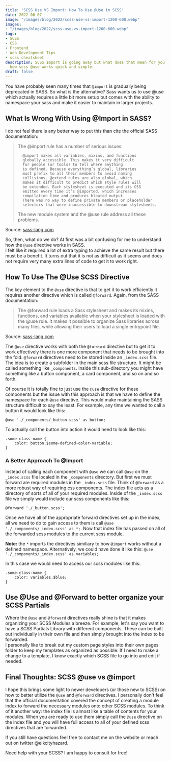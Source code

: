 ```yaml
---
title: 'SCSS Use VS Import: How To Use @Use in SCSS'
date: 2022-06-07 
image: "/images/blog/2022/scss-use-vs-import-1200-600.webp"
images:
- "/images/blog/2022/scss-use-vs-import-1200-600.webp"
tags:
- SCSS
- CSS
- Frontend
- Web Development Tips
- scss cheatsheet
description: SCSS Import is going away but what does that mean for you?  Let me explain
  how scss @use works quick and simple.
draft: false
---
```


You have probably seen many times that `@import` is gradually being deprecated in SASS.  So what is the alternative?  Sass wants us to use @use which actually requires a little bit more setup but comes with the ability to namespace your sass and make it easier to maintain in larger projects. 

## What Is Wrong With Using @Import in SASS?

I do not feel there is any better way to put this than cite the official SASS documentation:  

>   The @import rule has a number of serious issues:
>   
>       @import makes all variables, mixins, and functions 
>       globally accessible. This makes it very difficult 
>       for people (or tools) to tell where anything 
>       is defined. Because everything’s global, libraries 
>       must prefix to all their members to avoid naming 
>       collisions. @extend rules are also global, which 
>       makes it difficult to predict which style rules will 
>       be extended. Each stylesheet is executed and its CSS 
>       emitted every time it’s @imported, which increases 
>       compilation time and produces bloated output. 
>       There was no way to define private members or placeholder 
>       selectors that were inaccessible to downstream stylesheets.
> 
>   The new module system and the @use rule address all these problems.

Source: [sass-lang.com](https://sass-lang.com/documentation/at-rules/import "What is wrong with @import")


So, then, what do we do?  At first was a bit confusing for me to understand how the `@use` directive works in SASS.  
I felt like it required a lot of extra typing to achieve the same result but there must be a benefit.  It turns out
that it is not as difficult as it seems and does not require very many extra lines of code to get it to work right.

## How To Use The @Use SCSS Directive

The key element to the `@use` directive is that to get it to work efficiently it requires another directive which is called `@forward`.
Again, from the SASS documentation:

>   The @forward rule loads a Sass stylesheet and makes its mixins, 
>   functions, and variables available when your stylesheet is loaded with the @use rule. 
>   It makes it possible to organize Sass libraries across many files, while allowing 
>   their users to load a single entrypoint file.

Source: [sass-lang.com](https://sass-lang.com/documentation/at-rules/forward "@forward rule")

The `@use` directive works with both the `@forward` directive but to get it to work effectively there is
one more component that needs to be brought into the fold.  `@forward` directives need to be stored inside
an `_index.scss` file.  The idea is to create a subfolder in the main scss file structure.  It might be
called something like `_components`.  Inside this sub-directory you might have something like a button
component, a card component, and so on and so forth.

Of course it is totally fine to just use the `@use` directive for these components but the issue with this
approach is that we have to define the namespace for each `@use` directive.  This would make maintaining the
SASS structure difficult to say the least.  For example, any time we wanted to call a button it would look
like this:

`@use './_components/_button.scss' as button;`

To actually call the button into action it would need to look like this:

```
.some-class-name {
    color: button.$some-defined-color-variable;
}
```

### A Better Approach To @Import

Instead of calling each component with `@use` we can call `@use` on the `_index.scss` file localed in the `_components`
directory.  But first we must forward are required modules in the `_index.scss` file.   Think of `@forward` as
a more robust way of requiring css components.  The index file acts as a directory of sorts of all of your
required modules.  Inside of the `_index.scss` file we simply would include our scss components like this:

`@forward './_button.scss';`


Once we have all of the appropriate forward directives set up in the index, all we need to do to gain access to them
is call `@use './_components/_index.scss' as *;`.  Now that index file has passed on all of the forwarded scss
modules to the current scss module.  

__Note:__ the `*` imports the directives similiary to how `@import` works without a defined namespace.  Alternatively,
we could have done it like this: `@use './_components/_index.scss' as variables;`

In this case we would need to access our scss modules like this:

```
.some-class-name {
    color: variables.$blue;
}
```

##  Use @Use and @Forward to better organize your SCSS Partials

Where the `@use` and `@forward` directives really shine is that it makes organizing your SCSS Modules a breeze.
For example, let's say you want to have a SCSS Partials Library with different components.  These can be built out
individually in their own file and then simply brought into the index to be forwarded.  
I personally like to break out my custom page styles into their own pages folder to keep my templates as organized as possible. 
If I need to make a change to a template, I know exactly which SCSS file to go into and edit if needed.

## Final Thoughts: SCSS @use vs @import

I hope this brings some light to newer developers (or those new to SCSS) on how to better utilize the `@use` and `@forward` directives.
I personally don't feel that the official documentation covered the concept of creating a module index to forward
the necessary modules onto other SCSS modules.  To think of it another way:  the index file is almost like a table of contents for your modules.  When you are ready to use them simply call the `@use` directive on the index file and you will have full access to all of your defined scss directives that are forwarded.

If you still have questions feel free to contact me on the website or reach out on twitter @elkcityhazard.  

Need help with your SCSS?  I am happy to consult for free!  





